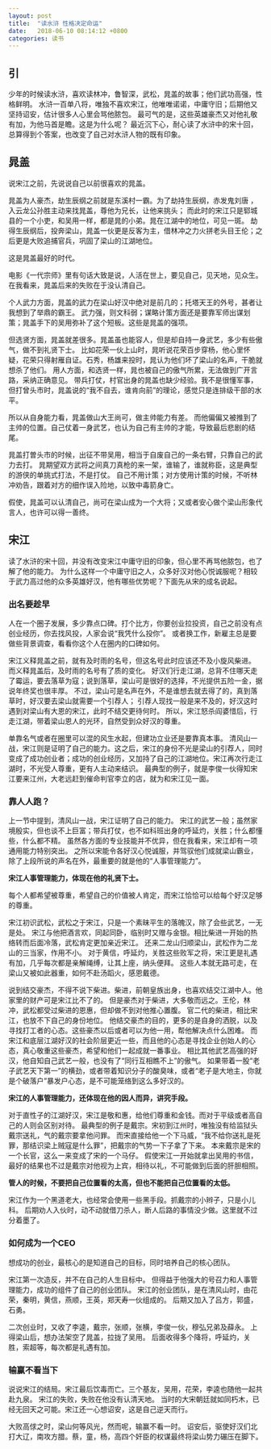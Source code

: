```yaml
---
layout: post
title:  "读水浒 性格决定命运"
date:   2018-06-10 08:14:12 +0800
categories: 读书
---
```



## 引
少年的时候读水浒，喜欢读林冲，鲁智深，武松，晁盖的故事；他们武功高强，性格鲜明。 
水浒一百单八将，唯独不喜欢宋江，他唯唯诺诺，中庸守旧；后期他又坚持诏安，估计很多人心里会骂他脓包。 
最可气的是，这些英雄豪杰又对他礼敬有加，为他马首是瞻。这是为什么呢？
最近沉下心，耐心读了水浒中的宋十回，总算得到个答案，也改变了自己对水浒人物的既有印象。

## 晁盖 
说宋江之前，先说说自己以前很喜欢的晁盖。

晁盖为人豪杰，劫生辰纲之前就是东溪村一霸。为了劫持生辰纲，赤发鬼刘唐 ，入云龙公孙胜主动来找晁盖，尊他为兄长，让他来挑头；
而此时的宋江只是郓城县的一个小吏，和吴用一样，都是晁的小弟。晁在江湖中的地位，可见一斑。
劫得生辰纲后，投奔梁山，晁盖一伙更是反客为主，借林冲之力火拼老头目王伦；之后更是大败追捕官兵，巩固了梁山的江湖地位。

这是晁盖最好的时代。

电影《一代宗师》里有句话大致是说，人活在世上，要见自己，见天地，见众生。
在我看来，晁盖后来的失败在于没认清自己。

个人武力方面，晁盖的武力在梁山好汉中绝对是前几的；托塔天王的外号，甚者让我想到了举鼎的霸王。
武力强，则文科弱；谋略计策方面还是要靠军师出谋划策；晁盖手下的吴用弥补了这个短板。这些是晁盖的强项。

但选贤方面，晁盖就差很多。晁盖虽也能容人，但是却自持一身武艺，多少有些傲气，做不到礼贤下士。
比如花荣一伙上山时，晁听说花荣百步穿杨，他心里怀疑，花荣只得射雁自证。石秀，杨雄来投时，晁认为他们坏了梁山的名声，干脆就想杀了他们。
用人方面，和选贤一样，晁也被自己的傲气所累，无法做到广开言路，采纳正确意见。
带兵打仗，村官出身的晁盖也缺少经验。我不是很懂军事，但打曾头市时，晁盖说的“我不自去，谁肯向前”的理论，感觉只是连排级干部的水平。

所以从自身能力看，晁盖做山大王尚可，做主帅能力有差。
而他偏偏又被推到了主帅的位置。自己仗着一身武艺，也认为自己有主帅的才能，导致最后悲剧的结尾。

晁盖打曽头市的时候，出征不带吴用，相当于自废自己的一条右臂，只靠自己的武力去打。
晁期望双方武将之间真刀真枪的来一架，谁输了，谁就称臣，这是典型的游侠的单挑式打法，不是打仗。
自己不用计策；对方使用计策的时候，不听林冲劝告，跟着对方的细作误入险地，以致中毒箭身亡。

假使，晁盖可以认清自己，尚可在梁山成为一个大将；又或者安心做个梁山形象代言人，也许可以得一善终。

## 宋江
读了水浒的宋十回，并没有改变宋江中庸守旧的印象，但心里不再骂他脓包，也了解了他的能力。
为什么这样一个中庸守旧之人，众多好汉对他心悦诚服呢？相较于武力高过他的众多英雄好汉，他有哪些优势呢？下面先从宋的成名说起。
### 出名要趁早
人在一个圈子发展，多少靠点口碑。打个比方，你要创业拉投资，自己之前没有点创业经历，你去找风投，人家会说“我凭什么投你”。
或者换工作，新雇主总是要做些背景调查，看看你这个人在圈内的口碑如何。

宋江义释晁盖之前，就有及时雨的名号，但这名号此时应该还不及小旋风柴进。
而义释晁盖后，及时雨的名号有了质的变化。
好汉们行走江湖，总背不住哪天走了霉运，要去落草为寇；说到落草，梁山可是很好的选择，不光提供五险一金，据说年终奖也很丰厚。
不过，梁山可是名声在外，不是谁想去就去得了的，真到落草时，好汉要去梁山就需要一个引荐人；
引荐人现找一般是来不及的，好汉这时遇到对梁山有大恩的宋江，此时不结交更待何时。
所以，宋江怒杀阎婆惜后，行走江湖，带着梁山恩人的光环，自然受到众好汉的尊重。

单靠名气或者在圈里可以混的风生水起，但建功立业还是要靠真本事。
清风山一战，宋江则是证明了自己的能力。这之后，宋江的身份不光是梁山的引荐人，同时变成了成功创业者；成功的创业经历，又加持了自己的江湖地位。宋江再次行走江湖时，不光受人尊重，更有人主动来结识。
最典型的例子，就是李俊一伙得知宋江要来江州，大老远赶到催命判官李立的店，就为和宋江见一面。

### 靠人人跑？
上一节中提到，清风山一战，宋江证明了自己的能力。
宋江的武艺一般；虽然家境殷实，但也谈不上巨富；带兵打仗，也不如科班出身的呼延灼，关胜；什么都懂些，什么都不精。
虽然各方面的专业技能并不优异，但在我看来，宋江却有一项通用能力特别突出。
之所以宋能令各好汉心悦诚服，并驾驭他们成就梁山霸业，除了上段所说的声名在外，最重要的就是他的“人事管理能力”。

**宋江人事管理能力，体现在他的礼贤下士。**

每个人都希望被尊重，希望自己的价值被人肯定，而宋江恰恰可以给每个好汉足够的尊重。

宋江初识武松，武松之于宋江，只是一个素昧平生的落魄汉，除了会些武艺，一无是处。
宋江与他把酒言欢，同起同卧，临别时又赠与金银。相比柴进一开始的热络转而后面冷落，武松肯定更加亲近宋江。
还来二龙山归顺梁山，武松作为二龙山的三当家，作用不小。
对于黄信，呼延灼，关胜这些败军之将，宋江更是礼遇有加，几乎每次都是亲解绳缚，让其上座，纳头便拜。
这些人本就无路可走，在梁山又被如此器重，如何不赴汤蹈火，感恩戴德。

说到结交豪杰，不得不说下柴进。柴进，前朝皇族出身，也喜欢结交江湖中人。他家里的财产可是宋江比不了的。
但是豪杰对于柴进，大多敬而远之。王伦，林冲，武松都受过柴进的恩惠，但却做不到对他推心置腹。
官二代的柴进，相比宋江，也放不下自己的身份地位。
他结交豪杰的目的，更多的是自身的洒脱，以及寻找打工者的心态。这些豪杰以后或者可以为他一用，帮他解决点什么困难。
而宋江和底层江湖好汉的社会阶层更近一些，而且他的心态是寻找企业创始人的心态，真心敬重这些豪杰，希望和他们一起成就一番事业。
相比其他武艺高强的好汉，他自知自己武艺一般，也没有了“同行互相瞧不上”的傲气。
如果带着一股“老子武艺天下第一”的横劲，或者带着知识分子的酸臭味，或者“老子是大地主，你就是个破落户”暴发户心态，是不可能笼络到这么多好汉的。

**宋江的人事管理能力，还体现在他的因人而异，讲究手段。**

对于直性子的江湖好汉，宋江是敬和惠，给他们尊重和金钱。而对于平级或者高自己的人则会区别对待。
最典型的例子是戴宗。宋初到江州时，唯独没有给监狱头戴宗送礼，气的戴宗要拿他问罪。
而宋直接给他一个下马威，“我不给你送礼是死罪，那结识梁上贼寇是什么罪”，把戴宗的气势一下子拿了下来。
本来戴宗是宋的一个长官，这么一来变成了宋的一个马仔。
假使宋江一开始就拿出吴用的书信，最好的结果也不过是戴宗对他视为上宾，相待以礼，不可能做到后面的肝胆相照。

**管人的时候，不要把自己位置看的太高，但也不能把自己位置看的太低。**

宋江作为一个黑道老大，也经常会使用一些黑手段。抓戴宗的小辫子，只是小儿科。
后期劝人入伙时，动不动就借刀杀人，断人后路的事情没少做。这里就不过分着墨了。




### 如何成为一个CEO
想成功的创业，最核心的是知道自己的目标，同时培养自己的核心团队。

宋江第一次造反，并不在自己的人生目标中。
但得益于他强大的号召力和人事管理能力，成功的组件了自己的创业团队。
宋江的创业团队，是在清风山时，由花荣，秦明，黄信，燕顺，王英，郑天寿一伙组成的。
后期又加入了吕方，郭盛，石勇。

二次创业时，又收了李逵，戴宗，张顺，张横，李俊一伙，穆弘兄弟及薛永。
上得梁山后，想办法架空了晁盖，拉拢了吴用。
后面收得多个降将，呼延灼，关胜，索超等，每次都是礼遇有加。


### 输赢不看当下
说说宋江的结局。宋江最后饮毒而亡。三个基友，吴用，花荣，李逵也随他一起共赴九泉。
宋江的失败，失败在他没有认清天地。
当时的大宋朝廷就如同朽木，已经无回天之可能。宋江还一心想诏安，这是自己逆天而行。

大败高俅之时，梁山何等风光，然而呢，输赢不看一时。
诏安后，驱使好汉们北打大辽，南攻方腊。蔡，童，杨，高四个奸臣的权谋最终将梁山势力碾压在脚下。



